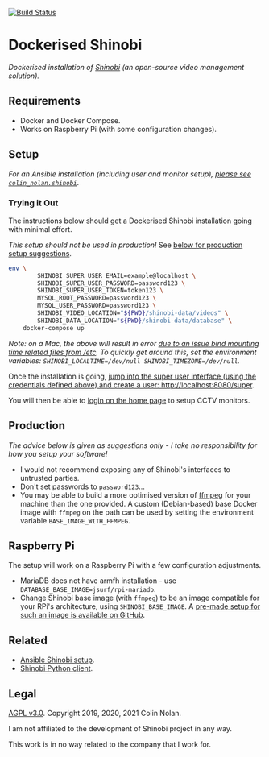 [![Build Status](https://travis-ci.com/colin-nolan/docker-shinobi.svg?branch=master)](https://travis-ci.com/colin-nolan/docker-shinobi)
# Dockerised Shinobi
_Dockerised installation of [Shinobi](https://gitlab.com/Shinobi-Systems/Shinobi) (an open-source video management 
solution)._


## Requirements
- Docker and Docker Compose.
- Works on Raspberry Pi (with some configuration changes).


## Setup
*For an Ansible installation (including user and monitor setup), 
[please see `colin_nolan.shinobi`](https://github.com/colin-nolan/ansible-shinobi/)*.

### Trying it Out
The instructions below should get a Dockerised Shinobi installation going with minimal effort.

_This setup should _not_ be used in production!_ 
See [below for production setup suggestions](#Production).

```bash
env \
        SHINOBI_SUPER_USER_EMAIL=example@localhost \
        SHINOBI_SUPER_USER_PASSWORD=password123 \
        SHINOBI_SUPER_USER_TOKEN=token123 \
        MYSQL_ROOT_PASSWORD=password123 \
        MYSQL_USER_PASSWORD=password123 \
        SHINOBI_VIDEO_LOCATION="${PWD}/shinobi-data/videos" \
        SHINOBI_DATA_LOCATION="${PWD}/shinobi-data/database" \
    docker-compose up
```
_Note: on a Mac, the above will result in error 
[due to an issue bind mounting time related files from /etc](https://github.com/docker/for-mac/issues/2396). 
To quickly get around this, set the environment variables: `SHINOBI_LOCALTIME=/dev/null SHINOBI_TIMEZONE=/dev/null`._

Once the installation is going, [jump into the super user interface (using the credentials defined above) and create a 
user: http://localhost:8080/super](http://localhost:8080/super).

You will then be able to [login on the home page](http://localhost:8080) to setup CCTV monitors. 


## Production
_The advice below is given as suggestions only - I take no responsibility for how you setup your software!_
- I would not recommend exposing any of Shinobi's interfaces to untrusted parties. 
- Don't set passwords to `password123`...
- You may be able to build a more optimised version of [ffmpeg](https://www.ffmpeg.org/) for your machine than the one 
  provided. A custom (Debian-based) base Docker image with `ffmpeg` on the path can be used by setting 
  the environment variable `BASE_IMAGE_WITH_FFMPEG`.


## Raspberry Pi
The setup will work on a Raspberry Pi with a few configuration adjustments.
- MariaDB does not have armfh installation - use `DATABASE_BASE_IMAGE=jsurf/rpi-mariadb`.
- Change Shinobi base image (with `ffmpeg`) to be an image compatible for your RPi's architecture, using 
  `SHINOBI_BASE_IMAGE`. A [pre-made setup for such an image is available on GitHub](https://github.com/colin-nolan/docker-ffmpeg-rpi).


## Related
- [Ansible Shinobi setup](https://github.com/colin-nolan/ansible-shinobi).
- [Shinobi Python client](https://github.com/colin-nolan/python-shinobi).


## Legal
[AGPL v3.0](LICENSE). Copyright 2019, 2020, 2021 Colin Nolan.

I am not affiliated to the development of Shinobi project in any way. 

This work is in no way related to the company that I work for.
